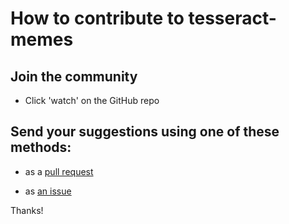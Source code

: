 # How to contribute to tesseract-memes

## Join the community

- Click 'watch' on the GitHub repo

## Send your suggestions using one of these methods:

- as a [pull request](https://github.com/yaleman/tesseract-memes/pulls)

- as [an issue](https://github.com/yaleman/tesseract-memes/issues/new)

Thanks!